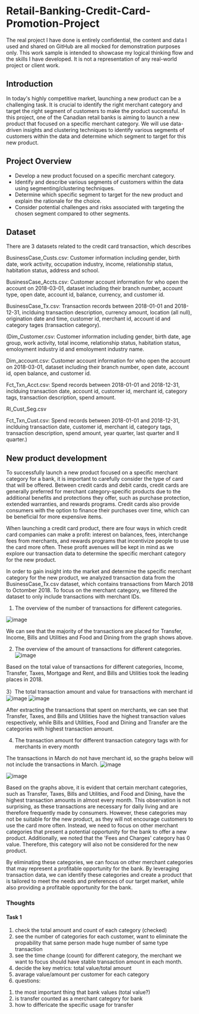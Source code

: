 # Retail-Banking-Credit-Card-Promotion-Project

The real project I have done is entirely confidential, the content and data I used and shared on GitHub are all mocked for demonstration purposes only. This work sample is intended to showcase my logical thinking flow and the skills I have developed. It is not a representation of any real-world project or client work.

## Introduction

In today's highly competitive market, launching a new product can be a challenging task. It is crucial to identify the right merchant category and target the right segment of customers to make the product successful. In this project, one of the Canadian retail banks is aiming to launch a new product that focused on a specific merchant category. We will use data-driven insights and clustering techniques to identify various segments of customers within the data and determine which segment to target for this new product.

## Project Overview

* Develop a new product focused on a specific merchant category.
* Identify and describe various segments of customers within the data using segmenting/clustering techniques.
* Determine which specific segment to target for the new product and explain the rationale for the choice.
* Consider potential challenges and risks associated with targeting the chosen segment compared to other segments.

## Dataset

There are 3 datasets related to the credit card transaction, which describes 

BusinessCase_Custs.csv: Customer information including gender, birth date, work activity, occupation industry, income, relationship status, habitation status, address and school.

BusinessCase_Accts.csv: Customer account information for who open the account on 2018-03-01, dataset including their branch number, account type, open date, account id, balance, currency, and customer id.

BusinessCase_Tx.csv: Transaction records between 2018-01-01 and 2018-12-31, inclduing transaction description, currency amount, location (all null), origination date and time, customer id, merchant id, account id and category tages (transaction category).


(Dim_Customer.csv: Customer information including gender, birth date, age group, work activity, total income, relationship status, habitation status, emoloyment industry id and emoloyment industry name.

Dim_account.csv: Customer account information for who open the account on 2018-03-01, dataset including their branch number, open date, account id, open balance, and customer id.

Fct_Txn_Acct.csv: Spend records between 2018-01-01 and 2018-12-31, inclduing transaction date, account id, customer id, merchant id, category tags, transaction description, spend amount.

Rl_Cust_Seg.csv

Fct_Txn_Cust.csv: Spend records between 2018-01-01 and 2018-12-31, inclduing transaction date, customer id, merchant id, category tags, transaction description, spend amount, year quarter, last quarter and ll quarter.)

## New product development

To successfully launch a new product focused on a specific merchant category for a bank, it is important to carefully consider the type of card that will be offered. Between credit cards and debit cards, credit cards are generally preferred for merchant category-specific products due to the additional benefits and protections they offer, such as purchase protection, extended warranties, and rewards programs. Credit cards also provide consumers with the option to finance their purchases over time, which can be beneficial for more expensive items.

When launching a credit card product, there are four ways in which credit card companies can make a profit: interest on balances, fees, interchange fees from merchants, and rewards programs that incentivize people to use the card more often. These profit avenues will be kept in mind as we explore our transaction data to determine the specific merchant category for the new product.

In order to gain insight into the market and determine the specific merchant category for the new product, we analyzed transaction data from the BusinessCase_Tx.csv dataset, which contains transactions from March 2018 to Octomber 2018. To focus on the merchant category, we filtered the dataset to only include transactions with merchant IDs.

1) The overview of the number of transactions for different categories.

![image](https://github.com/Xiangzi-Chen/Retail-Banking-Credit-Card-Promotion-Project/assets/90531358/bd561d0a-fdfa-4a2c-81aa-68717dc29364)

We can see that the majority of the transactions are placed for Transfer, Income, Bills and Utilities and Food and Dining from the graph shows above.

2) The overview of the amount of transactions for different categories.
![image](https://github.com/Xiangzi-Chen/Retail-Banking-Credit-Card-Promotion-Project/assets/90531358/f0f0a84d-aa3b-4bc6-8a52-4a4539ff6c6f)

Based on the total value of transactions for different categories, Income, Transfer, Taxes, Mortgage and Rent, and Bills and Utilities took the leading places in 2018.

3）The total transaction amount and value for transactions with merchant id
![image](https://github.com/Xiangzi-Chen/Retail-Banking-Credit-Card-Promotion-Project/assets/90531358/9f47e715-464c-4a7b-bf12-7866b7e5e94c)
![image](https://github.com/Xiangzi-Chen/Retail-Banking-Credit-Card-Promotion-Project/assets/90531358/38d5ef18-d524-4558-ad1b-bc68c5b6351f)

After extracting the transactions that spent on merchants, we can see that Transfer, Taxes, and Bills and Utilities have the highest transaction values respectively, while Bills and Utilities, Food and Dining and Transfer are the categories with highest transaction amount.

4) The transaction amount for different transaction category tags with for merchants in every month

The transactions in March do not have merchant id, so the graphs below will not include the transactions in March.
![image](https://github.com/Xiangzi-Chen/Retail-Banking-Credit-Card-Promotion-Project/assets/90531358/1cd62e4e-543f-42ba-8905-678daef08eaf)

![image](https://github.com/Xiangzi-Chen/Retail-Banking-Credit-Card-Promotion-Project/assets/90531358/c3fabf5b-3a95-4162-99e7-027a90421c56)

Based on the graphs above, it is evident that certain merchant categories, such as Transfer, Taxes, Bills and Utilities, and Food and Dining, have the highest transaction amounts in almost every month. This observation is not surprising, as these transactions are necessary for daily living and are therefore frequently made by consumers. However, these categories may not be suitable for the new product, as they will not encourage customers to use the card more often. Instead, we need to focus on other merchant categories that present a potential opportunity for the bank to offer a new product. Additionally, we noted that the 'Fees and Charges' category has 0 value. Therefore, this category will also not be considered for the new product.

By eliminating these categories, we can focus on other merchant categories that may represent a profitable opportunity for the bank. By leveraging transaction data, we can identify these categories and create a product that is tailored to meet the needs and preferences of our target market, while also providing a profitable opportunity for the bank.



### Thoughts
#### Task 1
1. check the total amount and count of each category (checked)
2. see the number of categories for each customer, want to eliminate the propability that same person made huge number of same type transaction
3. see the time change (count) for different category, the merchant we want to focus should have stable transaction amount in each month.
4. decide the key metrics: total value/total amount
5. avarage value/amount per customer for each category
6. questions:
  1) the most important thing that bank values (total value?)
  2) is transfer counted as a merchant category for bank
  3) how to differicate the specific usage for transfer


